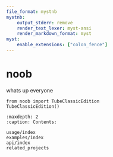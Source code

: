 ```yaml
---
file_format: mystnb
mystnb:
    output_stderr: remove
    render_text_lexer: myst-ansi
    render_markdown_format: myst
myst:
    enable_extensions: ["colon_fence"]
---
```


# noob

whats up everyone

```{code-cell}
from noob import TubeClassicEdition
TubeClassicEdition()
``` 

```{toctree}
:maxdepth: 2
:caption: Contents:

usage/index
examples/index
api/index
related_projects
```


